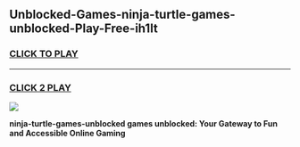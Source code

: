 
## Unblocked-Games-ninja-turtle-games-unblocked-Play-Free-ih1lt
<h3>
<a href="https://premium76.site?title=ninja-turtle-games-unblocked&ref=21A">CLICK TO PLAY</a></h3>
<hr>

<h3>
<a href="https://premium76.site?title=ninja-turtle-games-unblocked&ref=21A">CLICK 2 PLAY</a>
  
</h3>

<a href="https://premium76.site?title=ninja-turtle-games-unblocked&ref=21A"><img src="https://clearcache.store/games.png"></a>


**ninja-turtle-games-unblocked games unblocked: Your Gateway to Fun and Accessible Online Gaming**
